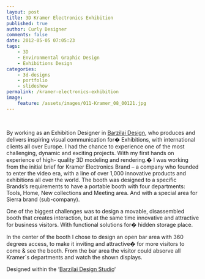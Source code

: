 ```yaml
---
layout: post
title: 3D Kramer Electronics Exhibition
published: true
author: Curly Designer
comments: false
date: 2012-05-05 07:05:23
tags:
    - 3D
    - Environmental Graphic Design
    - Exhibitions Design
categories:
    - 3d-designs
    - portfolio
    - slideshow
permalink: /kramer-electronics-exhibition
image:
    feature: /assets/images/011-Kramer_08_00121.jpg
---
```

&nbsp;

By working as an Exhibition Designer in [Barzilai Design][1], who produces and delivers inspiring visual communication for� Exhibitions, with international clients all over Europe. I had the chance to experience one of the most challenging, dynamic and exciting projects. With my first hands on experience of high- quality 3D modeling and rendering.� I was working from the initial brief for Kramer Electronics Brand &#8211; a company who founded to enter the video era, with a line of over 1,000 innovative products and exhibitions all over the world. The booth was designed to a specific Brands&#8217;s requirements to have a portable booth with four departments: Tools, Home, New collections and Meeting area. And with a special area for Sierra brand (sub-company).

One of the biggest challenges was to design a movable, disassembled booth that creates interaction, but at the same time innovative and attractive for business visitors. With functional solutions for� hidden storage place.
  






In the center of the booth I chose to design an open bar area with 360 degrees access, to make it inviting and attractive� for more visitors to come & see the booth. From the bar area the visitor could absorve all Kramer\`s departments and watch the shown displays.





Designed within the &#8216;[Barzilai Design Studio][1]&#8216;

&nbsp;

 [1]: http://www.barzilaidesign.com/